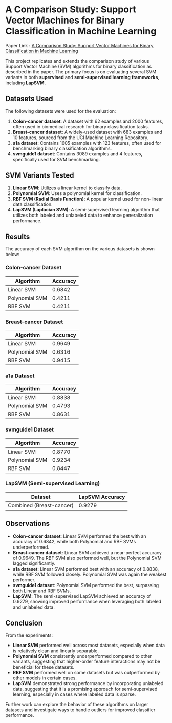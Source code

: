 # A Comparison Study: Support Vector Machines for Binary Classification in Machine Learning

Paper Link : [A Comparison Study: Support Vector Machines for Binary Classification in Machine Learning](https://sci-hub.se/10.1109/BMEI.2011.6098517)

This project replicates and extends the comparison study of various Support Vector Machine (SVM) algorithms for binary classification as described in the paper. The primary focus is on evaluating several SVM variants in both **supervised** and **semi-supervised learning frameworks**, including **LapSVM**.

## Datasets Used

The following datasets were used for the evaluation:

1. **Colon-cancer dataset**: A dataset with 62 examples and 2000 features, often used in biomedical research for binary classification tasks.
2. **Breast-cancer dataset**: A widely-used dataset with 683 examples and 10 features, sourced from the UCI Machine Learning Repository.
3. **a1a dataset**: Contains 1605 examples with 123 features, often used for benchmarking binary classification algorithms.
4. **svmguide1 dataset**: Contains 3089 examples and 4 features, specifically used for SVM benchmarking.

## SVM Variants Tested

1. **Linear SVM**: Utilizes a linear kernel to classify data.
2. **Polynomial SVM**: Uses a polynomial kernel for classification.
3. **RBF SVM (Radial Basis Function)**: A popular kernel used for non-linear data classification.
4. **LapSVM (Laplacian SVM)**: A semi-supervised learning algorithm that utilizes both labeled and unlabeled data to enhance generalization performance.

## Results

The accuracy of each SVM algorithm on the various datasets is shown below:

### Colon-cancer Dataset

| Algorithm         | Accuracy |
|-------------------|----------|
| Linear SVM        | 0.6842   |
| Polynomial SVM    | 0.4211   |
| RBF SVM           | 0.4211   |

### Breast-cancer Dataset

| Algorithm         | Accuracy |
|-------------------|----------|
| Linear SVM        | 0.9649   |
| Polynomial SVM    | 0.6316   |
| RBF SVM           | 0.9415   |

### a1a Dataset

| Algorithm         | Accuracy |
|-------------------|----------|
| Linear SVM        | 0.8838   |
| Polynomial SVM    | 0.4793   |
| RBF SVM           | 0.8631   |

### svmguide1 Dataset

| Algorithm         | Accuracy |
|-------------------|----------|
| Linear SVM        | 0.8770   |
| Polynomial SVM    | 0.9234   |
| RBF SVM           | 0.8447   |

### LapSVM (Semi-supervised Learning)

| Dataset            | LapSVM Accuracy |
|--------------------|------------------|
| Combined (Breast-cancer) | 0.9279       |

## Observations

- **Colon-cancer dataset**: Linear SVM performed the best with an accuracy of 0.6842, while both Polynomial and RBF SVMs underperformed.
- **Breast-cancer dataset**: Linear SVM achieved a near-perfect accuracy of 0.9649. The RBF SVM also performed well, but the Polynomial SVM lagged significantly.
- **a1a dataset**: Linear SVM performed best with an accuracy of 0.8838, while RBF SVM followed closely. Polynomial SVM was again the weakest performer.
- **svmguide1 dataset**: Polynomial SVM performed the best, surpassing both Linear and RBF SVMs.
- **LapSVM**: The semi-supervised LapSVM achieved an accuracy of 0.9279, showing improved performance when leveraging both labeled and unlabeled data.

## Conclusion

From the experiments:
- **Linear SVM** performed well across most datasets, especially when data is relatively clean and linearly separable.
- **Polynomial SVM** consistently underperformed compared to other variants, suggesting that higher-order feature interactions may not be beneficial for these datasets.
- **RBF SVM** performed well on some datasets but was outperformed by other models in certain cases.
- **LapSVM** demonstrated strong performance by incorporating unlabeled data, suggesting that it is a promising approach for semi-supervised learning, especially in cases where labeled data is sparse.

Further work can explore the behavior of these algorithms on larger datasets and investigate ways to handle outliers for improved classifier performance.



